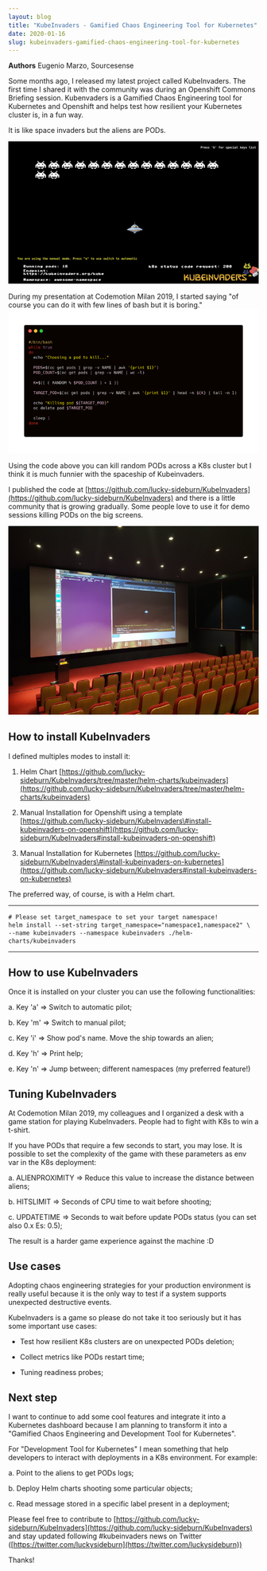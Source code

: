 ```yaml
---
layout: blog
title: "KubeInvaders - Gamified Chaos Engineering Tool for Kubernetes"
date: 2020-01-16
slug: kubeinvaders-gamified-chaos-engineering-tool-for-kubernetes
---
```


**Authors** Eugenio Marzo, Sourcesense

Some months ago, I released my latest project called KubeInvaders. The
first time I shared it with the community was during an Openshift
Commons Briefing session. Kubenvaders is a Gamified Chaos Engineering
tool for Kubernetes and Openshift and helps test how resilient your
Kubernetes cluster is, in a fun way.

It is like space invaders but the aliens are PODs.

![](https://github.com/lucky-sideburn/KubeInvaders-kubernetes-post/raw/master/img1.png)

During my presentation at Codemotion Milan 2019, I started saying "of
course you can do it with few lines of bash but it is boring."
![](https://github.com/lucky-sideburn/KubeInvaders-kubernetes-post/raw/master/img2.png)

Using the code above you can kill random PODs across a K8s cluster but I
think it is much funnier with the spaceship of Kubeinvaders.

I published the code at
[https://github.com/lucky-sideburn/KubeInvaders](https://github.com/lucky-sideburn/KubeInvaders)
and there is a little community that is growing gradually. Some people
love to use it for demo sessions killing PODs on the big screens.

![](https://github.com/lucky-sideburn/KubeInvaders-kubernetes-post/raw/master/img3.png)

## How to install KubeInvaders

I defined multiples modes to install it:

1.  Helm Chart
    [https://github.com/lucky-sideburn/KubeInvaders/tree/master/helm-charts/kubeinvaders](https://github.com/lucky-sideburn/KubeInvaders/tree/master/helm-charts/kubeinvaders)

2.  Manual Installation for Openshift using a template
    [https://github.com/lucky-sideburn/KubeInvaders\#install-kubeinvaders-on-openshift](https://github.com/lucky-sideburn/KubeInvaders#install-kubeinvaders-on-openshift)

3.  Manual Installation for Kubernetes
    [https://github.com/lucky-sideburn/KubeInvaders\#install-kubeinvaders-on-kubernetes](https://github.com/lucky-sideburn/KubeInvaders#install-kubeinvaders-on-kubernetes)

The preferred way, of course, is with a Helm chart.

  ----------------------------------------------------------------------------------------------------------------------------------------------------
  
  ```
  # Please set target_namespace to set your target namespace!
  helm install --set-string target_namespace="namespace1,namespace2" \
  --name kubeinvaders --namespace kubeinvaders ./helm-charts/kubeinvaders
  ```
  ----------------------------------------------------------------------------------------------------------------------------------------------------

## How to use KubeInvaders

Once it is installed on your cluster you can use the following
functionalities:

a.  Key 'a' =\> Switch to automatic pilot;

b.  Key 'm' =\> Switch to manual pilot;

c.  Key 'i' =\> Show pod\'s name. Move the ship towards an alien;

d.  Key 'h' =\> Print help;

e.  Key 'n' =\> Jump between; different namespaces (my preferred feature!)

## Tuning KubeInvaders

At Codemotion Milan 2019, my colleagues and I organized a desk with a
game station for playing KubeInvaders. People had to fight with K8s to
win a t-shirt.

If you have PODs that require a few seconds to start, you may lose. It
is possible to set the complexity of the game with these parameters as
env var in the K8s deployment:

a.  ALIENPROXIMITY =\> Reduce this value to increase the distance between aliens;

b.  HITSLIMIT =\> Seconds of CPU time to wait before shooting;

c.  UPDATETIME =\> Seconds to wait before update PODs status (you can set also 0.x Es: 0.5);

The result is a harder game experience against the machine :D

## Use cases

Adopting chaos engineering strategies for your production environment is
really useful because it is the only way to test if a system supports
unexpected destructive events.

KubeInvaders is a game so please do not take it too seriously but it has
some important use cases:

-   Test how resilient K8s clusters are on unexpected PODs deletion;

-   Collect metrics like PODs restart time;

-   Tuning readiness probes;

## Next step

I want to continue to add some cool features and integrate it into a
Kubernetes dashboard because I am planning to transform it into a
"Gamified Chaos Engineering and Development Tool for Kubernetes".

For "Development Tool for Kubernetes" I mean something that help
developers to interact with deployments in a K8s environment. For
example:

a.  Point to the aliens to get PODs logs;

b.  Deploy Helm charts shooting some particular objects;

c.  Read message stored in a specific label present in a deployment;

Please feel free to contribute to
[https://github.com/lucky-sideburn/KubeInvaders](https://github.com/lucky-sideburn/KubeInvaders)
and stay updated following \#kubeinvaders news on Twitter
([https://twitter.com/luckysideburn](https://twitter.com/luckysideburn))

Thanks!
